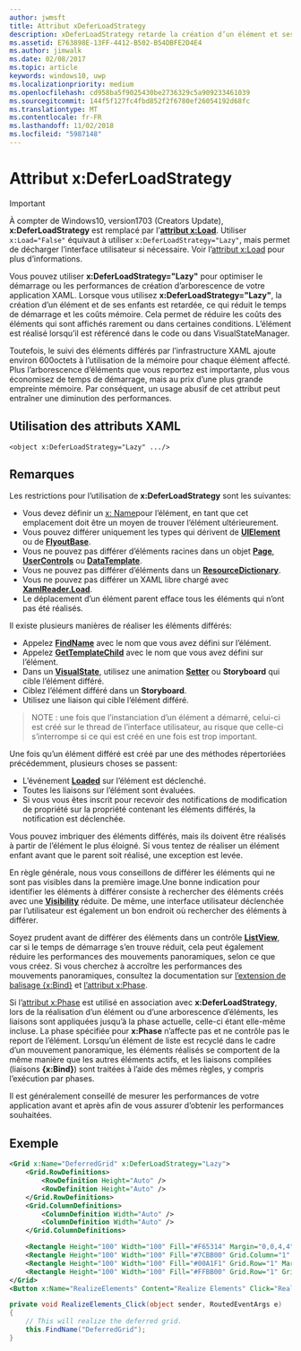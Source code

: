 ```yaml
---
author: jwmsft
title: Attribut xDeferLoadStrategy
description: xDeferLoadStrategy retarde la création d’un élément et ses enfants. Cela réduit le temps de démarrage, mais augmente légèrement l’utilisation de la mémoire.Chaque élément affecté ajoute environ 600octets à l’utilisation de la mémoire.
ms.assetid: E763898E-13FF-4412-B502-B54DBFE2D4E4
ms.author: jimwalk
ms.date: 02/08/2017
ms.topic: article
keywords: windows10, uwp
ms.localizationpriority: medium
ms.openlocfilehash: cd958ba5f9025430be2736329c5a909233461039
ms.sourcegitcommit: 144f5f127fc4fbd852f2f6780ef26054192d68fc
ms.translationtype: MT
ms.contentlocale: fr-FR
ms.lasthandoff: 11/02/2018
ms.locfileid: "5987148"
---
```

# <a name="xdeferloadstrategy-attribute"></a>Attribut x:DeferLoadStrategy

> [!IMPORTANT]
> À compter de Windows10, version1703 (Creators Update), **x:DeferLoadStrategy** est remplacé par l’[**attribut x:Load**](x-load-attribute.md). Utiliser `x:Load="False"` équivaut à utiliser `x:DeferLoadStrategy="Lazy"`, mais permet de décharger l’interface utilisateur si nécessaire. Voir l’[attribut x:Load](x-load-attribute.md) pour plus d’informations.

Vous pouvez utiliser **x:DeferLoadStrategy="Lazy"** pour optimiser le démarrage ou les performances de création d’arborescence de votre application XAML. Lorsque vous utilisez **x:DeferLoadStrategy="Lazy"**, la création d’un élément et de ses enfants est retardée, ce qui réduit le temps de démarrage et les coûts mémoire. Cela permet de réduire les coûts des éléments qui sont affichés rarement ou dans certaines conditions. L’élément est réalisé lorsqu’il est référencé dans le code ou dans VisualStateManager.

Toutefois, le suivi des éléments différés par l’infrastructure XAML ajoute environ 600octets à l’utilisation de la mémoire pour chaque élément affecté. Plus l’arborescence d’éléments que vous reportez est importante, plus vous économisez de temps de démarrage, mais au prix d’une plus grande empreinte mémoire. Par conséquent, un usage abusif de cet attribut peut entraîner une diminution des performances.

## <a name="xaml-attribute-usage"></a>Utilisation des attributs XAML

``` syntax
<object x:DeferLoadStrategy="Lazy" .../>
```

## <a name="remarks"></a>Remarques

Les restrictions pour l’utilisation de **x:DeferLoadStrategy** sont les suivantes:

- Vous devez définir un [x: Name](x-name-attribute.md)pour l’élément, en tant que cet emplacement doit être un moyen de trouver l’élément ultérieurement.
- Vous pouvez différer uniquement les types qui dérivent de [**UIElement**](https://msdn.microsoft.com/library/windows/apps/br208911) ou de [**FlyoutBase**](https://msdn.microsoft.com/library/windows/apps/dn279249).
- Vous ne pouvez pas différer d’éléments racines dans un objet [**Page**](https://msdn.microsoft.com/library/windows/apps/windows.ui.xaml.controls.page), [**UserControls**](https://msdn.microsoft.com/library/windows/apps/windows.ui.xaml.controls.usercontrol) ou [**DataTemplate**](https://msdn.microsoft.com/library/windows/apps/br242348).
- Vous ne pouvez pas différer d’éléments dans un [**ResourceDictionary**](https://msdn.microsoft.com/library/windows/apps/br208794).
- Vous ne pouvez pas différer un XAML libre chargé avec [**XamlReader.Load**](https://msdn.microsoft.com/library/windows/apps/br228048).
- Le déplacement d’un élément parent efface tous les éléments qui n’ont pas été réalisés.

Il existe plusieurs manières de réaliser les éléments différés:

- Appelez [**FindName**](https://msdn.microsoft.com/library/windows/apps/br208715) avec le nom que vous avez défini sur l’élément.
- Appelez [**GetTemplateChild**](https://msdn.microsoft.com/library/windows/apps/br209416) avec le nom que vous avez défini sur l’élément.
- Dans un [**VisualState**](https://msdn.microsoft.com/library/windows/apps/br209007), utilisez une animation [**Setter**](https://msdn.microsoft.com/library/windows/apps/br208817) ou **Storyboard** qui cible l’élément différé.
- Ciblez l’élément différé dans un **Storyboard**.
- Utilisez une liaison qui cible l’élément différé.

> NOTE : une fois que l’instanciation d’un élément a démarré, celui-ci est créé sur le thread de l’interface utilisateur, au risque que celle-ci s’interrompe si ce qui est créé en une fois est trop important.

Une fois qu’un élément différé est créé par une des méthodes répertoriées précédemment, plusieurs choses se passent:

- L’événement [**Loaded**](https://msdn.microsoft.com/library/windows/apps/br208723) sur l’élément est déclenché.
- Toutes les liaisons sur l’élément sont évaluées.
- Si vous vous êtes inscrit pour recevoir des notifications de modification de propriété sur la propriété contenant les éléments différés, la notification est déclenchée.

Vous pouvez imbriquer des éléments différés, mais ils doivent être réalisés à partir de l’élément le plus éloigné. Si vous tentez de réaliser un élément enfant avant que le parent soit réalisé, une exception est levée.

En règle générale, nous vous conseillons de différer les éléments qui ne sont pas visibles dans la première image.Une bonne indication pour identifier les éléments à différer consiste à rechercher des éléments créés avec une [**Visibility**](https://msdn.microsoft.com/library/windows/apps/br208992) réduite. De même, une interface utilisateur déclenchée par l’utilisateur est également un bon endroit où rechercher des éléments à différer.

Soyez prudent avant de différer des éléments dans un contrôle [**ListView**](https://msdn.microsoft.com/library/windows/apps/br242878), car si le temps de démarrage s’en trouve réduit, cela peut également réduire les performances des mouvements panoramiques, selon ce que vous créez. Si vous cherchez à accroître les performances des mouvements panoramiques, consultez la documentation sur [l’extension de balisage {x:Bind}](x-bind-markup-extension.md) et [l’attribut x:Phase](x-phase-attribute.md).

Si l’[attribut x:Phase](x-phase-attribute.md) est utilisé en association avec **x:DeferLoadStrategy**, lors de la réalisation d’un élément ou d’une arborescence d’éléments, les liaisons sont appliquées jusqu’à la phase actuelle, celle-ci étant elle-même incluse. La phase spécifiée pour **x:Phase** n’affecte pas et ne contrôle pas le report de l’élément. Lorsqu’un élément de liste est recyclé dans le cadre d’un mouvement panoramique, les éléments réalisés se comportent de la même manière que les autres éléments actifs, et les liaisons compilées (liaisons **{x:Bind}**) sont traitées à l’aide des mêmes règles, y compris l’exécution par phases.

Il est généralement conseillé de mesurer les performances de votre application avant et après afin de vous assurer d’obtenir les performances souhaitées.

## <a name="example"></a>Exemple

```xml
<Grid x:Name="DeferredGrid" x:DeferLoadStrategy="Lazy">
    <Grid.RowDefinitions>
        <RowDefinition Height="Auto" />
        <RowDefinition Height="Auto" />
    </Grid.RowDefinitions>
    <Grid.ColumnDefinitions>
        <ColumnDefinition Width="Auto" />
        <ColumnDefinition Width="Auto" />
    </Grid.ColumnDefinitions>

    <Rectangle Height="100" Width="100" Fill="#F65314" Margin="0,0,4,4" />
    <Rectangle Height="100" Width="100" Fill="#7CBB00" Grid.Column="1" Margin="4,0,0,4" />
    <Rectangle Height="100" Width="100" Fill="#00A1F1" Grid.Row="1" Margin="0,4,4,0" />
    <Rectangle Height="100" Width="100" Fill="#FFBB00" Grid.Row="1" Grid.Column="1" Margin="4,4,0,0" />
</Grid>
<Button x:Name="RealizeElements" Content="Realize Elements" Click="RealizeElements_Click"/>
```

```csharp
private void RealizeElements_Click(object sender, RoutedEventArgs e)
{
    // This will realize the deferred grid.
    this.FindName("DeferredGrid");
}
```
